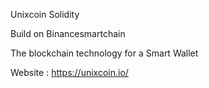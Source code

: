 Unixcoin Solidity 

Build on Binancesmartchain 

The blockchain technology for a Smart Wallet

Website : https://unixcoin.io/

